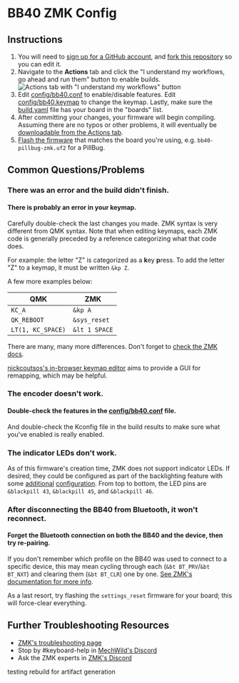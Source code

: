 # BB40 ZMK Config

## Instructions

1. You will need to [sign up for a GitHub account](https://github.com/signup), and [fork this repository](https://docs.github.com/en/get-started/quickstart/fork-a-repo#forking-a-repository) so you can edit it.
2. Navigate to the **Actions** tab and click the "I understand my workflows, go ahead and run them" button to enable builds.
   ![Actions tab with "I understand my workflows" button](https://i.imgur.com/B7cTAE6.png)
3. Edit [config/bb40.conf](config/bb40.conf) to enable/disable features. Edit [config/bb40.keymap](config/bb40.keymap) to change the keymap. Lastly, make sure the [build.yaml](build.yaml) file has your board in the "boards" list.
4. After committing your changes, your firmware will begin compiling. Assuming there are no typos or other problems, it will eventually be [downloadable from the Actions tab](https://zmk.dev/docs/user-setup#installing-the-firmware).
5. [Flash the firmware](https://zmk.dev/docs/user-setup#flashing-uf2-files) that matches the board you're using, e.g. `bb40-pillbug-zmk.uf2` for a PillBug.

## Common Questions/Problems

### There was an error and the build didn't finish.

#### There is probably an error in your keymap.

Carefully double-check the last changes you made. ZMK syntax is very different from QMK syntax. Note that when editing keymaps, each ZMK code is generally preceded by a reference categorizing what that code does.

For example: the letter "Z" is categorized as a **k**ey **p**ress. To add the letter "Z" to a keymap, it must be written `&kp Z`.

A few more examples below:

| QMK | ZMK |
| --- | --- |
| `KC_A` | `&kp A` |
| `QK_REBOOT` | `&sys_reset` |
| `LT(1, KC_SPACE)` | `&lt 1 SPACE` |

There are many, many more differences. Don't forget to [check the ZMK docs](https://zmk.dev/docs/features/keymaps).

[nickcoutsos's in-browser keymap editor](https://nickcoutsos.github.io/keymap-editor) aims to provide a GUI for remapping, which may be helpful.

### The encoder doesn't work.

#### Double-check the features in the [config/bb40.conf](config/bb40.conf) file.

And double-check the Kconfig file in the build results to make sure what you've enabled is really enabled.

### The indicator LEDs don't work.

As of this firmware's creation time, ZMK does not support indicator LEDs. If desired, they could be configured as part of the backlighting feature with some [additional](https://zmk.dev/docs/features/backlight) [configuration](https://zmk.dev/docs/config/backlight).
From top to bottom, the LED pins are `&blackpill 43`, `&blackpill 45`, and `&blackpill 46`.

### After disconnecting the BB40 from Bluetooth, it won't reconnect.

#### Forget the Bluetooth connection on both the BB40 and the device, then try re-pairing.

If you don't remember which profile on the BB40 was used to connect to a specific device, this may mean cycling through each (`&bt BT_PRV`/`&bt BT_NXT`) and clearing them (`&bt BT_CLR`) one by one. [See ZMK's documentation for more info](https://zmk.dev/docs/behaviors/bluetooth#bluetooth-pairing-and-profiles).

As a last resort, try flashing the `settings_reset` firmware for your board; this will force-clear everything.

## Further Troubleshooting Resources

- [ZMK's troubleshooting page](https://zmk.dev/docs/troubleshooting)
- Stop by #keyboard-help in [MechWild's Discord](https://discord.gg/nfxHnsm)
- Ask the ZMK experts in [ZMK's Discord](https://zmk.dev/community/discord/invite)


testing rebuild for artifact generation
